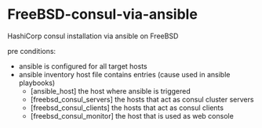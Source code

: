 # FreeBSD-consul-via-ansible
HashiCorp consul installation via ansible on FreeBSD

pre conditions:
* ansible is configured for all target hosts
* ansible inventory host file contains entries (cause used in ansible playbooks)
  * [ansible_host]		the host where ansible is triggered
  * [freebsd_consul_servers]	the hosts that act as consul cluster servers
  * [freebsd_consul_clients]	the hosts that act as consul clients
  * [freebsd_consul_monitor]    the host that is used as web console
